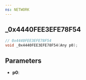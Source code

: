 ```yaml
---
ns: NETWORK
---
```

## _0x4440FEE3EFE78F54

```c
// 0x4440FEE3EFE78F54
void _0x4440FEE3EFE78F54(Any p0);
```

## Parameters
* **p0**:
